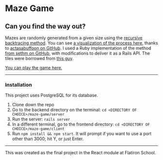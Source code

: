 # Maze Game
## Can you find the way out?

Mazes are randomly generated from a given size using the [recursive backtracing method](https://en.wikipedia.org/wiki/Maze_generation_algorithm#Recursive_backtracker). You can see [a visualization of the process here](https://cdn.rawgit.com/actsasbuffoon/maze-js/master/index.html), thanks to [actasabuffoon on GitHub](https://github.com/actsasbuffoon/maze-js). I used a Ruby implementation of the method [from sethm on GitHub](https://github.com/sethm/ruby_maze), with modifications to deliver it as a Rails API. The tiles were borrowed from [this guy](http://mojobob.blogspot.com/2010/06/geomorphs.html).

[You can play the game here.](https://maze-escape.herokuapp.com/)

---

### Installation
This project uses PostgreSQL for its database.

1. Clone down the repo
2. Go to the backend directory on the terminal: `cd <DIRECTORY OF CHOICE>/maze-game/server`
3. Run the server: `rails server`
4. In a different terminal, go to the frontend directory: `cd <DIRECTORY OF CHOICE>/maze-game/client`
5. Run `npm install && npm start`. It will prompt if you want to use a port other than 3000; hit Y, or just Enter.

---

This was created as the final project in the React module at Flatiron School.

<!--
# maze-game
Mod 4 project: a maze game in React



to be cleaned up:
 * unused routes
 
A new maze is generated with forked ruby code and stored in backend

Tiles know where in the maze they are, what exits they have, and if they are the exit. Users can see a 3x3 set of tiles at any given time.

React Heirarchy:
  * App
    * Maze
      * Tile
    * Player
    
Rails Models:
  * User: name, email, password_digest
  * Maze: layout (array of arrays), shortest route?, leaderboard (hash)
  * Attempts: maze id (foreign key), user id (foreign key), current score(step count or time?)

Relationships: 
* Maze -< Tiles
* Maze -< Attempts >- Player

Attempts keep track of number of steps, lower is better. Low scores are recorded

Authentication: users login, use JWT and bcrypt

Data persistence: PostGres? SQL3?
  * Users can log in and see their best scores, compared to other users

Routing: ~~routes are reflected in the url, e.g. /mazes/35/x3/y7~~
  generated mazes have an ID, which means a permanent, sharable URL

Styling: ???

Stretch goals: 
  * guest users can try mazes but can't post scores
  * visually differentiating the tiles
  * leaderboard for each maze with top times, instead of single best time
  * animated character (Josh sprite?)
  
  -->
